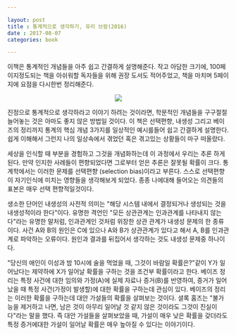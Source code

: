 ```yaml
---

layout: post
title : 통계적으로 생각하기, 유리 브람(2016)
date : 2017-08-07
categories: book

---
```


 이책은 통계적인 개념들을 아주 쉽고 간결하게 설명해준다. 작고 아담한 크기에, 100페이지정도되는 책을 아쉬워할 독자들을 위해 권장 도서도 적어주었고, 책을 마치며 5페이지에 요점을 다시한번 정리해준다.

 <p align="center"><img src="https://holdonnn.github.io/assets/img/book/think-statistically.jpeg"></p>

 진정으로 통계적으로 생각하라고 이야기 하려는 것이라면, 학문적인 개념들을 구구절절 늘어놓는 것은 아마도 좋지 않은 방법일 것이다. 이 책은 선택편향, 내생성 그리고 베이즈의 정리까지 통계의 핵심 개념 3가지를 일상적인 예시를들어 쉽고 간결하게 설명한다. 쉽게 이해해서 그런지 나의 일상속에서 겪었던 혹은 겪고있는 상황들이 마구 떠올랐다. 

세상을 인식할 때 부분을 경험하고 그것을 개념화하는데 이 과정에서 우리는 추론 하게된다. 만약 인지한 사례들이 편향되었다면 그로부터 얻은 추론은 잘못될 확률이 크다. 통계학에서는 이러한 문제를 선택편향 (selection bias)이라고 부른다. 스스로 선택편향이 자기인식에 미치는 영향들을 생각해보게 되었다. 종종 나에대해 들어오는 의견들의 표본은 매우 선택 편향적일것이다. 

생소한 단어인 내생성의 사전적 의미는 "해당 시스템 내에서 결정되거나 생성되는 것을 내생성적이라 한다"이다. 유명한 격언인 "모든 상관관계는 인과관계를 나타내지 않는다"라는 유명한 말처럼, 인과관계인 것처럼 위장한 상관 관계가 내생성 문제의 한 종류이다. 사건 A와 B의 원인은 C에 있으나 A와 B가 상관관계가 있다고 해서 A, B를 인과관계로 파악하는 오류이다. 원인과 결과를 뒤집어서 생각하는 것도 내생성 문제중 하나이다. 

"당신의 애인이 이성과 밤 10시에 술을 먹었을 때, 그것이 바람일 확률은?"같이 Y가 일어났다는 제약하에 X가 일어날 확률을 구하는 것을 조건부 확률이라고 한다. 베이즈 정리는 특정 사건에 대한 임의와 가정(A)에 실제 자료나 증거(B)를 반영하여, 증거가 일어났을 때 특정 사건(가정이 발생할)에 대한 확률을 구하는데 관심이 있다. 베이즈의 정리는 이러한 확률을 구하는데 대안 가설들의 확률을 살펴보는 것이다. 셜록 홈즈는 "불가능을 제거하고 나면, 남은 것이 아무리 일어날 것 같지 않은 것이라도 그것이 진실이다"라는 말을 했다. 즉 대안 가설들을 살펴보았을 때, 가설이 매우 낮은 확률을 갖더라도 특정 증거에대한 가설이 일어날 확률은 매우 높아질 수 있다는 이야기이다.

